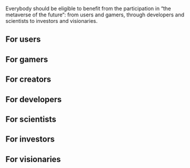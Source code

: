 Everybody should be eligible to benefit from the participation in “the metaverse of the future“: from users and gamers, through developers and scientists to investors and visionaries.

## For users  
## For gamers
## For creators
## For developers
## For scientists
## For investors
## For visionaries
